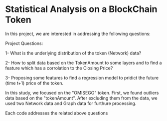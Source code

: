 # Statistical Analysis on a BlockChain Token

In this project, we are interested in addressing the following questions:

Project Questions:

1- What is the underlying distribution of the token (Network) data?

2- How to split data based on the TokenAmount to some layers and to find a feature which has a corrolation to the Closing Price?

3- Proposing some features to find a regression model to pridict the future (time t+1) price of the token.

In this study, we focused on the "OMISEGO" token. First, we found outliers data based on the "tokenAmount". After excluding them from the data, we used two Network data and Graph data for furthure processing.

Each code addresses the related above questions
